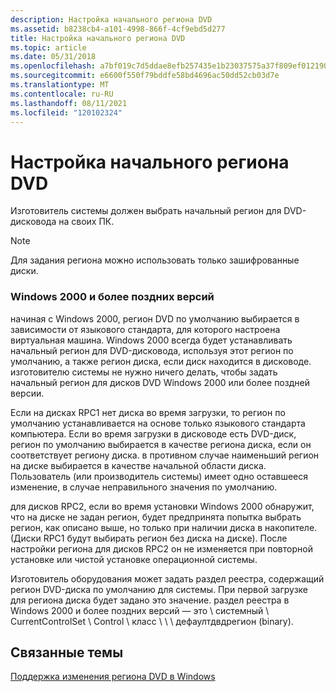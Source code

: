 ```yaml
---
description: Настройка начального региона DVD
ms.assetid: b8238cb4-a101-4998-866f-4cf9ebd5d277
title: Настройка начального региона DVD
ms.topic: article
ms.date: 05/31/2018
ms.openlocfilehash: a7bf019c7d5ddae8efb257435e1b23037575a37f809ef012190b49c619cc3211
ms.sourcegitcommit: e6600f550f79bddfe58bd4696ac50dd52cb03d7e
ms.translationtype: MT
ms.contentlocale: ru-RU
ms.lasthandoff: 08/11/2021
ms.locfileid: "120102324"
---
```

# <a name="setting-the-initial-dvd-region"></a>Настройка начального региона DVD

Изготовитель системы должен выбрать начальный регион для DVD-дисковода на своих ПК.

> [!Note]  
> Для задания региона можно использовать только зашифрованные диски.

 

### <a name="windows-2000-and-later"></a>Windows 2000 и более поздних версий

начиная с Windows 2000, регион DVD по умолчанию выбирается в зависимости от языкового стандарта, для которого настроена виртуальная машина. Windows 2000 всегда будет устанавливать начальный регион для DVD-дисковода, используя этот регион по умолчанию, а также регион диска, если диск находится в дисководе. изготовителю системы не нужно ничего делать, чтобы задать начальный регион для дисков DVD Windows 2000 или более поздней версии.

Если на дисках RPC1 нет диска во время загрузки, то регион по умолчанию устанавливается на основе только языкового стандарта компьютера. Если во время загрузки в дисководе есть DVD-диск, регион по умолчанию выбирается в качестве региона диска, если он соответствует региону диска. в противном случае наименьший регион на диске выбирается в качестве начальной области диска. Пользователь (или производитель системы) имеет одно оставшееся изменение, в случае неправильного значения по умолчанию.

для дисков RPC2, если во время установки Windows 2000 обнаружит, что на диске не задан регион, будет предпринята попытка выбрать регион, как описано выше, но только при наличии диска в накопителе. (Диски RPC1 будут выбирать регион без диска на диске). После настройки региона для дисков RPC2 он не изменяется при повторной установке или чистой установке операционной системы.

Изготовитель оборудования может задать раздел реестра, содержащий регион DVD-диска по умолчанию для системы. При первой загрузке для региона диска будет задано это значение. раздел реестра в Windows 2000 и более поздних версий — это \\ системный \\ CurrentControlSet \\ Control \\ класс \\ <CDROM GUID> \\ <instance number> \\ дефаултдвдрегион (binary).

## <a name="related-topics"></a>Связанные темы

<dl> <dt>

[Поддержка изменения региона DVD в Windows](dvd-region-change-support-in-windows.md)
</dt> </dl>

 

 



